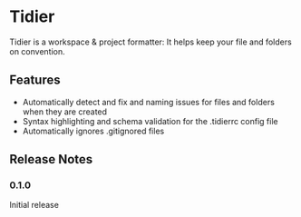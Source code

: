 # Tidier

Tidier is a workspace & project formatter: It helps keep your file and folders on convention.

## Features

- Automatically detect and fix and naming issues for files and folders when they are created
- Syntax highlighting and schema validation for the .tidierrc config file
- Automatically ignores .gitignored files

## Release Notes

### 0.1.0

Initial release
